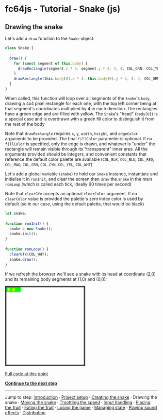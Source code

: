 # fc64js - Tutorial - Snake (js)

## Drawing the snake

Let's add a ```draw``` function to the ```Snake``` object:

```js
class Snake {
  ...
  draw() {
    for (const segment of this.body) {
      drawRectangle(segment.x * 4, segment.y * 4, 4, 4, COL_GRN, COL_YEL);
    }
    drawRectangle(this.body[0].x * 4, this.body[0].y * 4, 4, 4, COL_GRN, COL_GRN);
  }
}
```

When called, this function will loop over all segments of the ```Snake```'s ```body```, drawing a 4x4 pixel rectangle for each one, with the top left corner being at that segment's coordinates multiplied by 4 in each direction. The rectangles have a green edge and are filled with yellow. The ```Snake```'s "head" (```body[0]```) is a special case and is overdrawn with a green fill color to distinguish it from the rest of the body

Note that ```drawRectangle``` requires ```x```, ```y```, ```width```, ```height```, and ```edgeColor``` arguments to be provided. The final ```fillColor``` parameter is optional. If no ```fillColor``` is specified, only the edge is drawn, and whatever is "under" the rectangle will remain visible through its "transparent" inner area. All the arguments provided should be integers, and convenient constants that reference the default color palette are available (```COL_BLK```, ```COL_BLU```, ```COL_RED```, ```COL_MAG```, ```COL_GRN```, ```COL_CYN```, ```COL_YEL```, ```COL_WHT```)

Let's add a global variable (```snake```) to hold our ```Snake``` instance, instantiate and initialise it in ```romInit```, and clear the screen then ```draw``` the ```snake``` in the main ```romLoop``` (which is called each tick, ideally 60 times per second)

Note that ```clearGfx``` accepts an optional ```clearColor``` argument. If no ```clearColor``` value is provided the palette's zero index color is used by default (so in our case, using the default palette, that would be black)

```js
let snake;

function romInit() {
  snake = new Snake();
  snake.init();
}

function romLoop() {
  clearGfx(COL_WHT);
  snake.draw();
}
```

If we refresh the browser we'll see a snake with its head at coordinate (2,0) and its remaining body segments at (1,0) and (0,0):

<img src="images/2-draw-snake.png" width="264"/>

[Full code at this point](versions/v03.html)

[**Continue to the next step**](04.md)

---

Jump to step: [Introduction](readme.md) · [Project setup](01.md) · [Creating the snake](02.md) · Drawing the snake · [Moving the snake](04.md) · [Throttling the speed](05.md) · [Input handling](06.md) · [Placing the fruit](07.md) · [Eating the fruit](08.md) · [Losing the game](09.md) · [Managing state](10.md) · [Playing sound effects](11.md) · [Distribution](12.md)
